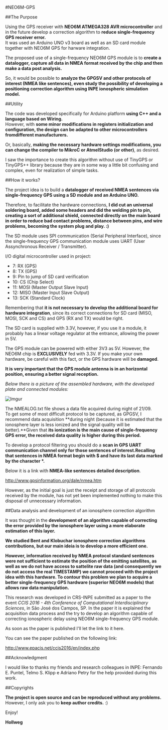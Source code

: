 #NEO6M-GPS

##The Purpose

Using the GPS receiver with **NEO6M ATMEGA328 AVR microcontroller** and in the future develop a correction algorithm to **reduce single-frequency GPS receiver error.** </br>
It was used an Arduino UNO v3 board as well as an SD card module together with NEO6M GPS for harware integration.

The proposed use of a single-frequency NEO6M GPS module is to **create a datalogger, capture all data in NMEA format received by the chip and then make a data post analysis.**

So, it would be possible to **analyze the GPGSV and other protocols of interest (NMEA like sentences), even study the possibility of developing a positioning correction algorithm using INPE ionospheric simulation model.**

##Utility

The code was developed specifically for Arduino platform **using C++ and a language based on Wiring.** </br>
However, with **some minor modifications in registers initialization and configuration, the design can be adapted to other microcontrollers fromdifferent manufacturers.** 

Or, basically, **making the necessary hardware settings modifications, you can change the compiler to MikroC or AtmelStudio (or other)**, as desired. 

I saw the importance to create this algorithm without use of TinyGPS or TinyGPS++ library because they are in some way a little bit confusing and complex, even for realization of simple tasks.

##How it works?

The project idea is to build a **datalogger of received NMEA sentences via single-frequency GPS using a SD module and an Arduino UNO.** </br>

Therefore, to facilitate the hardware connections, **I did cut an universal soldering board, added some headers and did the welding pin to pin, creating a sort of additional shield, connected directly on the main board in order to reduce bad contact problems, distance between pins, and wire problems, becoming the system plug and play. :)**

The SD module uses SPI communication (Serial Peripheral Interface), since the single-frequency GPS communication module uses UART (User Assynchronous Receiver / Transmitter).

I/O digital microcontroller used in project:

- 7: RX (GPS)
- 8: TX (GPS)
- 9: Pin to jump of SD card verification
- 10: CS (Chip Select)
- 11: MOSI (Master Output Slave Input)
- 12: MISO (Master Input Slave Output)
- 13: SCK (Standard Clock)

Remembering that **it is not necessary to develop the additional board for hardware integration**, since its correct connections for SD card (MISO, MOSI, SCK and CS) and GPS (RX and TX) would be right.

The SD card is supplied with 3.3V, however, if you use it a module, it probably has a linear voltage regulator at the entrance, allowing the power in 5V.

The GPS module can be powered with either 3V3 as 5V. However, the NEO6M chip is **EXCLUSIVELY** fed with 3.3V. If you make your own hardware, be careful with this fact, or the GPS hardware will be **damaged**.

**It is very important that the GPS module antenna is in an horizontal position, ensuring a better signal reception.**

*Below there is a picture of the assembled hardware, with the developed plate and connected modules:*

![Imgur](http://i.imgur.com/2gs1L0m.jpg)

The NMEALOG.txt file shows a data file acquired during night of 21/09. </br>
To get some of most difficult protocol to be captured, as GPGSV, I recommend data acquisition **during night (because it is estimated that the ionosphere layer is less ionized and the signal quality will be better).**Given that **its ionization is the main cause of single-frequency GPS error, the received data quality is higher during this period.**

To develop a protocol filtering you should do a **scan in GPS UART communication channel only for those sentences of interest.Recalling that sentences in NMEA format begin with $ and have its last data marked by the character \*.**

Below it is a link with **NMEA-like sentences detailed description**.

http://www.gpsinformation.org/dale/nmea.htm

However, as the initial goal is just the receipt and storage of all protocols received by the module, has not yet been implemented nothing to make this disposal of unnecessary information.

##Data analysis and development of an ionosphere correction algorithm

It was thought in the **development of an algorithm capable of correcting the error provided by the ionosphere layer using a more elaborate estimation of this layer.**

**We studied Bent and Klobuchar ionosphere correction algorithms contributions, but our main ideia is to develop a more efficient one.**

**However, information received by NMEA protocol standard sentences were not sufficient to estimate the position of the emitting satellites, as well as we do not have access to sattelite raw data (and consequently we do not access the real TIMESTAMP) we cannot proceed with the project idea with this hardware. To contour this problem we plan to acquire a better single-frequency GPS hardware (superior NEO6M models) that allows raw data manipulation.**

This research was developed in CRS-INPE submitted as a paper to the event _CCIS 2016 - 4th Conference of Computational Interdisciplinary Sciences_, in São José dos Campos, SP. In the paper it is explained the acquisition data process and the try to develop an algorithm capable of correcting ionospheric delay using NEO6M single-frequency GPS module. </br>

As soon as the paper is published I'll let the link to it here.

You can see the paper published on the following link:

http://www.epacis.net/ccis2016/en/index.php

##Acknowledgment

I would like to thanks my friends and research colleagues in INPE: Fernando E. Puntel, Telmo S. Klipp e Adriano Petry for the help provided during this work.

##Copyrights

**The project is open source and can be reproduced without any problems.**
However, I only ask you to **keep author credits.** :)


Enjoy!


**Hollweg**

